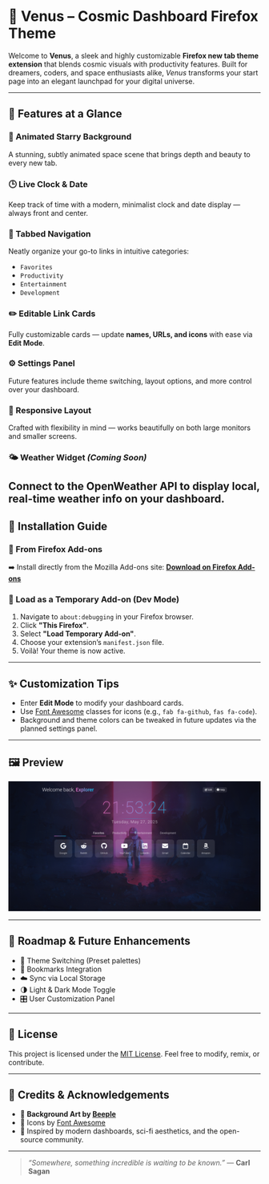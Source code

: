 # 🌌 **Venus – Cosmic Dashboard Firefox Theme**

Welcome to **Venus**, a sleek and highly customizable **Firefox new tab theme extension** that blends cosmic visuals with productivity features. Built for dreamers, coders, and space enthusiasts alike, *Venus* transforms your start page into an elegant launchpad for your digital universe.

---

## 🚀 Features at a Glance

### 🌠 Animated Starry Background

A stunning, subtly animated space scene that brings depth and beauty to every new tab.

### 🕒 Live Clock & Date

Keep track of time with a modern, minimalist clock and date display — always front and center.

### 🧭 Tabbed Navigation

Neatly organize your go-to links in intuitive categories:

* `Favorites`
* `Productivity`
* `Entertainment`
* `Development`

### ✏️ Editable Link Cards

Fully customizable cards — update **names, URLs, and icons** with ease via **Edit Mode**.


### ⚙️ Settings Panel

Future features include theme switching, layout options, and more control over your dashboard.

### 📱 Responsive Layout

Crafted with flexibility in mind — works beautifully on both large monitors and smaller screens.

### 🌤️ Weather Widget *(Coming Soon)*

Connect to the **OpenWeather API** to display local, real-time weather info on your dashboard.
---

## 🔧 Installation Guide

### 🧩 From Firefox Add-ons

➡️ Install directly from the Mozilla Add-ons site:
**[Download on Firefox Add-ons](https://addons.mozilla.org/en-US/firefox/addon/spacemen-theme/)**

### 🧪 Load as a Temporary Add-on (Dev Mode)

1. Navigate to `about:debugging` in your Firefox browser.
2. Click **"This Firefox"**.
3. Select **"Load Temporary Add-on"**.
4. Choose your extension’s `manifest.json` file.
5. Voilà! Your theme is now active.

---

## ✨ Customization Tips

* Enter **Edit Mode** to modify your dashboard cards.
* Use [Font Awesome](https://fontawesome.com/icons) classes for icons (e.g., `fab fa-github`, `fas fa-code`).
* Background and theme colors can be tweaked in future updates via the planned settings panel.

---

## 🖼️ Preview


![Preview of Venus](images/screenshot.png)

---

## 🔮 Roadmap & Future Enhancements

* 🎨 Theme Switching (Preset palettes)
* 🔖 Bookmarks Integration
* ☁️ Sync via Local Storage
* 🌗 Light & Dark Mode Toggle
* 🎛️ User Customization Panel

---

## 📄 License

This project is licensed under the [MIT License](LICENSE).
Feel free to modify, remix, or contribute.

---

## 🤝 Credits & Acknowledgements

* 🌌 **Background Art by [Beeple](https://www.behance.net/beeple#)**
* 🎨 Icons by [Font Awesome](https://fontawesome.com/)
* 🧠 Inspired by modern dashboards, sci-fi aesthetics, and the open-source community.

---

> *“Somewhere, something incredible is waiting to be known.”*
> — **Carl Sagan**
